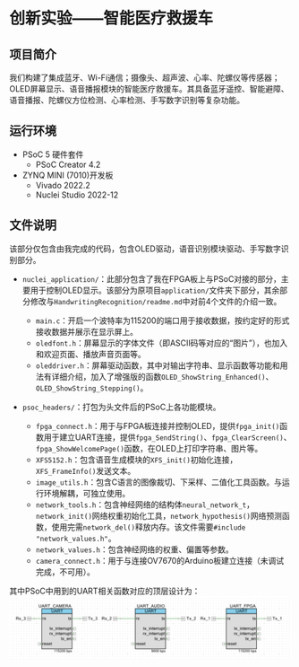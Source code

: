 # 创新实验——智能医疗救援车

## 项目简介

我们构建了集成蓝牙、Wi-Fi通信；摄像头、超声波、心率、陀螺仪等传感器；OLED屏幕显示、语音播报模块的智能医疗救援车。其具备蓝牙遥控、智能避障、语音播报、陀螺仪方位检测、心率检测、手写数字识别等复杂功能。

## 运行环境

- PSoC 5 硬件套件
    - PSoC Creator 4.2
- ZYNQ MINI (7010)开发板
    - Vivado 2022.2
    - Nuclei Studio 2022-12


## 文件说明

该部分仅包含由我完成的代码，包含OLED驱动，语音识别模块驱动、手写数字识别部分。

- `nuclei_application/`：此部分包含了我在FPGA板上与PSoC对接的部分，主要用于控制OLED显示。该部分为原项目`application/`文件夹下部分，其余部分修改与`HandwritingRecognition/readme.md`中对前4个文件的介绍一致。
    - `main.c`：开启一个波特率为115200的端口用于接收数据，按约定好的形式接收数据并展示在显示屏上。
    - `oledfont.h`：屏幕显示的字体文件（即ASCII码等对应的“图片”），也加入和欢迎页面、播放声音页面等。
    - `oleddriver.h`：屏幕驱动函数，其中对输出字符串、显示函数等功能和用法有详细介绍，加入了增强版的函数`OLED_ShowString_Enhanced()`、`OLED_ShowString_Stepping()`。

- `psoc_headers/`：打包为头文件后的PSoC上各功能模块。
    - `fpga_connect.h`：用于与FPGA板连接并控制OLED，提供`fpga_init()`函数用于建立UART连接，提供`fpga_SendString()`、`fpga_ClearScreen()`、`fpga_ShowWelcomePage()`函数，在OLED上打印字符串、图片等。
    - `XFS5152.h`：包含语音生成模块的`XFS_init()`初始化连接，`XFS_FrameInfo()`发送文本。
    - `image_utils.h`：包含C语言的图像裁切、下采样、二值化工具函数。与运行环境解耦，可独立使用。
    - `network_tools.h`：包含神经网络的结构体`neural_network_t`，`network_init()`网络权重初始化工具，`network_hypothesis()`网络预测函数，使用完需`network_del()`释放内存。该文件需要`#include "network_values.h"`。
    - `network_values.h`：包含神经网络的权重、偏置等参数。
    - `camera_connect.h`：用于与连接OV7670的Arduino板建立连接（未调试完成，不可用）。

其中PSoC中用到的UART相关函数对应的顶层设计为：
![UART顶层设计](./TopDesign.png)